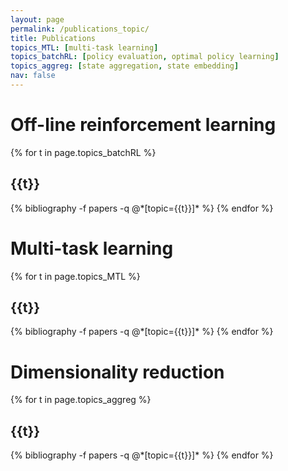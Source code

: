 ```yaml
---
layout: page
permalink: /publications_topic/
title: Publications
topics_MTL: [multi-task learning]
topics_batchRL: [policy evaluation, optimal policy learning]
topics_aggreg: [state aggregation, state embedding]
nav: false
---
```


<div class="publications">

<h1>Off-line reinforcement learning</h1>

{% for t in page.topics_batchRL %}
  <h2 class="topic">{{t}}</h2>
  {% bibliography -f papers -q @*[topic={{t}}]* %}
{% endfor %}

<h1>Multi-task learning</h1>

{% for t in page.topics_MTL %}
  <h2 class="topic">{{t}}</h2>
  {% bibliography -f papers -q @*[topic={{t}}]* %}
{% endfor %}


<h1>Dimensionality reduction</h1>

{% for t in page.topics_aggreg %}
  <h2 class="topic">{{t}}</h2>
  {% bibliography -f papers -q @*[topic={{t}}]* %}
{% endfor %}

</div>
